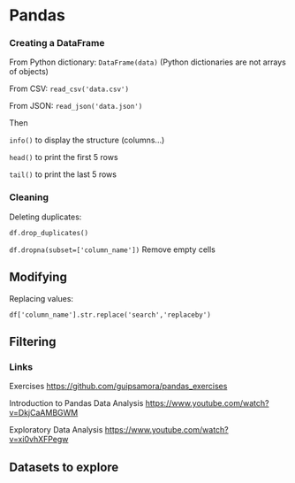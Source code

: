 # Pandas

### Creating a DataFrame

From Python dictionary: ```DataFrame(data)``` (Python dictionaries are not arrays of objects)

From CSV: ```read_csv('data.csv')```

From JSON: ```read_json('data.json')```

Then

```info()``` to display the structure (columns...)

```head()``` to print the first 5 rows

```tail()``` to print the last 5 rows


### Cleaning

Deleting duplicates:
```
df.drop_duplicates()
```

```df.dropna(subset=['column_name'])``` Remove empty cells


## Modifying

Replacing values:
```
df['column_name'].str.replace('search','replaceby')
```


## Filtering



### Links

Exercises https://github.com/guipsamora/pandas_exercises

Introduction to Pandas Data Analysis https://www.youtube.com/watch?v=DkjCaAMBGWM

Exploratory Data Analysis https://www.youtube.com/watch?v=xi0vhXFPegw


## Datasets to explore
